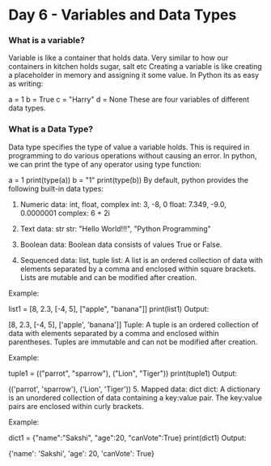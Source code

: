 # Day 6 - Variables and Data Types
### What is a variable?
Variable is like a container that holds data. Very similar to how our containers in kitchen holds sugar, salt etc Creating a variable is like creating a placeholder in memory and assigning it some value. In Python its as easy as writing:

a = 1
b = True
c = "Harry"
d = None
These are four variables of different data types.

### What is a Data Type?
Data type specifies the type of value a variable holds. This is required in programming to do various operations without causing an error.
In python, we can print the type of any operator using type function:

a = 1
print(type(a))
b = "1"
print(type(b))
By default, python provides the following built-in data types:

1. Numeric data: int, float, complex
int: 3, -8, 0
float: 7.349, -9.0, 0.0000001
complex: 6 + 2i
2. Text data: str
str: "Hello World!!!", "Python Programming"

3. Boolean data:
Boolean data consists of values True or False.

4. Sequenced data: list, tuple
list: A list is an ordered collection of data with elements separated by a comma and enclosed within square brackets. Lists are mutable and can be modified after creation.

Example:

list1 = [8, 2.3, [-4, 5], ["apple", "banana"]]
print(list1)
Output:

[8, 2.3, [-4, 5], ['apple', 'banana']]
Tuple: A tuple is an ordered collection of data with elements separated by a comma and enclosed within parentheses. Tuples are immutable and can not be modified after creation.

Example:

tuple1 = (("parrot", "sparrow"), ("Lion", "Tiger"))
print(tuple1)
Output:

(('parrot', 'sparrow'), ('Lion', 'Tiger'))
5. Mapped data: dict
dict: A dictionary is an unordered collection of data containing a key:value pair. The key:value pairs are enclosed within curly brackets.

Example:

dict1 = {"name":"Sakshi", "age":20, "canVote":True}
print(dict1)
Output:

{'name': 'Sakshi', 'age': 20, 'canVote': True}